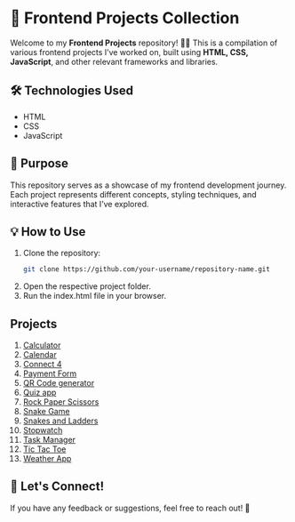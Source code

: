 # 🚀 Frontend Projects Collection  

Welcome to my **Frontend Projects** repository! 🎨✨ This is a compilation of various frontend projects I’ve worked on, built using **HTML, CSS, JavaScript**, and other relevant frameworks and libraries.  

## 🛠️ Technologies Used  
- HTML
- CSS
- JavaScript   

## 🎯 Purpose  
This repository serves as a showcase of my frontend development journey. Each project represents different concepts, styling techniques, and interactive features that I’ve explored.  

## 💡 How to Use  
1. Clone the repository:  
   ```bash
   git clone https://github.com/your-username/repository-name.git
2. Open the respective project folder.
3. Run the index.html file in your browser.

## Projects
1. [Calculator](https://anne1309.github.io/Front-end-projects/calculator)
2. [Calendar](https://anne1309.github.io/Front-end-projects/calendar)
3. [Connect 4](https://anne1309.github.io/Front-end-projects/connect%204)
4. [Payment Form](https://anne1309.github.io/Front-end-projects/Payment&20Form)
5. [QR Code generator](https://anne1309.github.io/Front-end-projects/QR%20code%20generator)
6. [Quiz app](https://anne1309.github.io/Front-end-projects/quiz%20app)
7. [Rock Paper Scissors](https://anne1309.github.io/Front-end-projects/rock%20paper%20sciissors)
8. [Snake Game](https://anne1309.github.io/Front-end-projects/snake%20game)
9. [Snakes and Ladders](https://anne1309.github.io/Front-end-projects/snakes%20and%20ladders)
10. [Stopwatch](https://anne1309.github.io/Front-end-projects/stopwatch)
11. [Task Manager](https://anne1309.github.io/Front-end-projects/Task%20manager)
12. [Tic Tac Toe](https://anne1309.github.io/Front-end-projects/tic%20tac%20toe%20game)
13. [Weather App](https://anne1309.github.io/Front-end-projects/Weather%20App)


## 🌟 Let's Connect!  
If you have any feedback or suggestions, feel free to reach out! 🚀  

